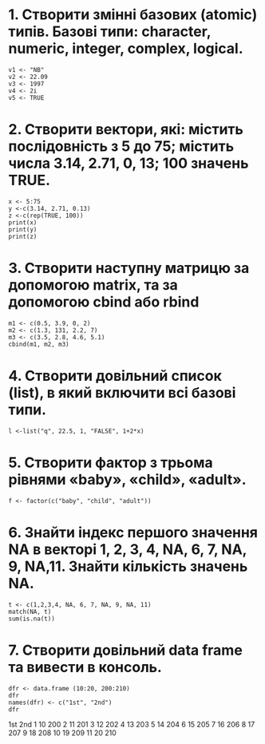 # 1. Створити змінні базових (atomic) типів. Базові типи: character, numeric, integer, complex, logical.
```{r}
v1 <- "NB"
v2 <- 22.09
v3 <- 1997
v4 <- 2i
v5 <- TRUE
```
# 2. Створити вектори, які: містить послідовність з 5 до 75; містить числа 3.14, 2.71, 0, 13; 100 значень TRUE.
```{r}
x <- 5:75
y <-c(3.14, 2.71, 0.13)
z <-c(rep(TRUE, 100))
print(x)
print(y)
print(z)
```
# 3. Створити наступну матрицю за допомогою matrix, та за допомогою cbind або rbind
```{r}
m1 <- c(0.5, 3.9, 0, 2)
m2 <- c(1.3, 131, 2.2, 7)
m3 <- c(3.5, 2.8, 4.6, 5.1)
cbind(m1, m2, m3)
```
# 4. Створити довільний список (list), в який включити всі базові типи.
```{r}
l <-list("q", 22.5, 1, "FALSE", 1+2*x)
```
# 5. Створити фактор з трьома рівнями «baby», «child», «adult».
```{r}
f <- factor(c("baby", "child", "adult"))
```
# 6. Знайти індекс першого значення NA в векторі 1, 2, 3, 4, NA, 6, 7, NA, 9, NA,11. Знайти кількість значень NA.
```{r}
t <- c(1,2,3,4, NA, 6, 7, NA, 9, NA, 11)
match(NA, t)
sum(is.na(t))
```
# 7. Створити довільний data frame та вивести в консоль.
```{r}
dfr <- data.frame (10:20, 200:210)
dfr
names(dfr) <- c("1st", "2nd")
dfr
```
   1st 2nd
1   10 200
2   11 201
3   12 202
4   13 203
5   14 204
6   15 205
7   16 206
8   17 207
9   18 208
10  19 209
11  20 210
